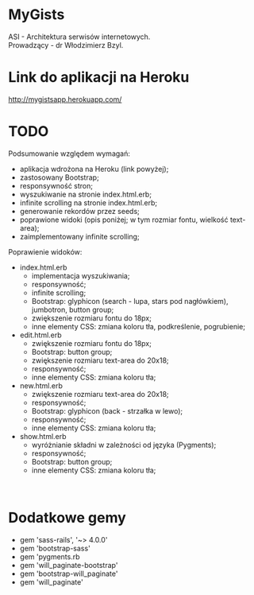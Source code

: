 MyGists
=====

ASI - Architektura serwisów internetowych.
<br>
Prowadzący - dr Włodzimierz Bzyl.

Link do aplikacji na Heroku
===========================

http://mygistsapp.herokuapp.com/

TODO
====

Podsumowanie względem wymagań:
- aplikacja wdrożona na Heroku (link powyżej);
- zastosowany Bootstrap;
- responsywność stron;
- wyszukiwanie na stronie index.html.erb;
- infinite scrolling na stronie index.html.erb;
- generowanie rekordów przez seeds;
- poprawione widoki (opis poniżej; w tym rozmiar fontu, wielkość text-area);
- zaimplementowany infinite scrolling;

Poprawienie widoków:
<br>
- index.html.erb
  - implementacja wyszukiwania;
  - responsywność;
  - infinite scrolling;
  - Bootstrap: glyphicon (search - lupa, stars pod nagłówkiem), jumbotron, button group;
  - zwiększenie rozmiaru fontu do 18px;
  - inne elementy CSS: zmiana koloru tła, podkreślenie, pogrubienie;
- edit.html.erb
  - zwiększenie rozmiaru fontu do 18px;
  - Bootstrap: button group;
  - zwiększenie rozmiaru text-area do 20x18;
  - responsywność;
  - inne elementy CSS: zmiana koloru tła;
- new.html.erb
  - zwiększenie rozmiaru text-area do 20x18;
  - responsywność;
  - Bootstrap: glyphicon (back - strzałka w lewo);
  - responsywność;
  - inne elementy CSS: zmiana koloru tła;
- show.html.erb
  - wyróżnianie składni w zależności od języka (Pygments);
  - responsywność;
  - Bootstrap: button group;
  - inne elementy CSS: zmiana koloru tła;
<br>

Dodatkowe gemy
==============

- gem 'sass-rails', '~> 4.0.0'
- gem 'bootstrap-sass'
- gem 'pygments.rb
- gem 'will_paginate-bootstrap'
- gem 'bootstrap-will_paginate'
- gem 'will_paginate'
